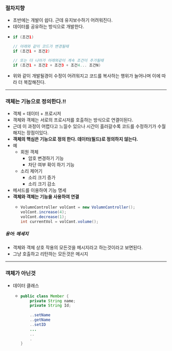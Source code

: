 ### 절차지향
* 초반에는 개발이 쉽다. 근데 유지보수하기 어려워진다.
* 데이터를 공유하는 방식으로 개발한다.
* ```java
  if (조건1)
  
  // 아래와 같이 코드가 변경될때
  if (조건1 + 조건2)
  
  // 또는 더 나아가 아래와같이 계속 조건이 추가될때
  if (조건1 + 조건2 + 조건3 + 조건4... 조건N)
* 위와 같이 개발될경이 수정이 어려워지고 코드를 복사하는 행위가 늘어나며 이에 따라 더 복잡해진다.
---
### 객체는 기능으로 정의한다.!!
* 객체 = 데이터 + 프로시저
* 객체와 객체는 서로의 프로시저를 호출하는 방식으로 연결이된다.
* 근데 이 과정이 어렵다고 느낄수 있으나 시간이 흘러갈수록 코드를 수정하기가 수월해지는 장점이있다.
* **객체의 핵심은 기능으로 정의 한다. 데이터(필드)로 정의하지 않는다.**
* 예
  * 회원 객체
    * 암호 변경하기 기능
    * 차단 여부 확이 하기 기능
  * 소리 제어기
    * 소리 크기 증가
    * 소리 크기 감소
* 메서드를 이용하여 기능 명세
* **객체와 객체는 기능을 사용하여 연결**
  * ```java
    VolumnController volCont = new VolumnController();
    volCont.increase(4);
    volCont.decrease(1);
    int currentVol = volCont.volume();
    
##### 용어: 메세지
* 객체와 객체 상호 작용의 모든것을 메시지라고 하는것이라고 보면된다.
* 그냥 호출하고 리턴하는 모든것은 메시지
---
### 객체가 아닌것
* 데이터 클래스
  * ```java
    public class Member {
        private String name;
        private String Id;
        
        ..setName
        ..getName
        ..setID
        ...
        ..
        .
    }
